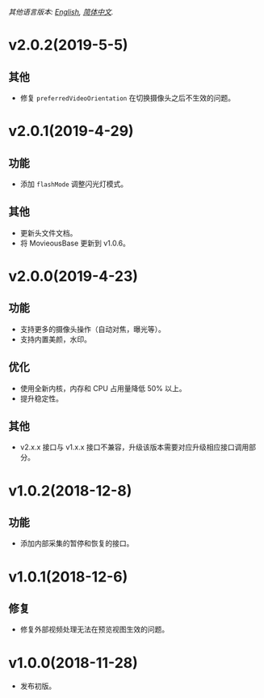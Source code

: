*其他语言版本: [English](CHANGELOG.md), [简体中文](CHANGELOG.zh-cn.md).*

# v2.0.2(2019-5-5)
## 其他
- 修复 `preferredVideoOrientation` 在切换摄像头之后不生效的问题。

# v2.0.1(2019-4-29)
## 功能
- 添加 `flashMode` 调整闪光灯模式。
## 其他
- 更新头文件文档。
- 将 MovieousBase 更新到 v1.0.6。

# v2.0.0(2019-4-23)
## 功能
- 支持更多的摄像头操作（自动对焦，曝光等）。
- 支持内置美颜，水印。
## 优化
- 使用全新内核，内存和 CPU 占用量降低 50% 以上。
- 提升稳定性。
## 其他
- v2.x.x 接口与 v1.x.x 接口不兼容，升级该版本需要对应升级相应接口调用部分。

# v1.0.2(2018-12-8)
## 功能
- 添加内部采集的暂停和恢复的接口。

# v1.0.1(2018-12-6)
## 修复
- 修复外部视频处理无法在预览视图生效的问题。

# v1.0.0(2018-11-28)
- 发布初版。